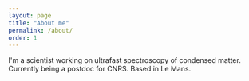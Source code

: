 ```yaml
---
layout: page
title: "About me"
permalink: /about/
order: 1
---
```

I'm a scientist working on ultrafast spectroscopy of condensed matter. Currently being a postdoc for CNRS. Based in Le Mans.
